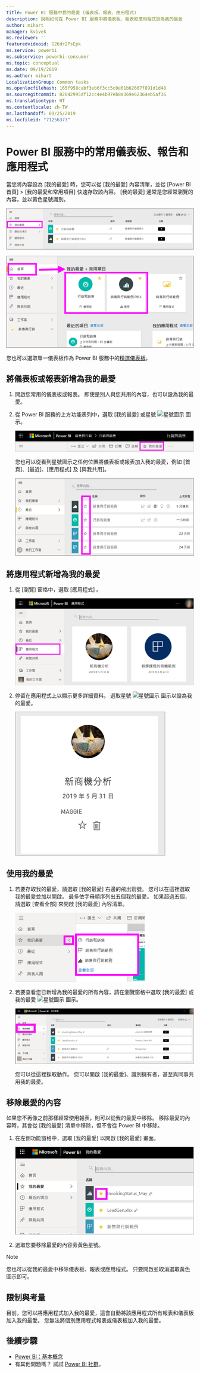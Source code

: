 ```yaml
---
title: Power BI 服務中我的最愛 (儀表板、報表、應用程式)
description: 說明如何在 Power BI 服務中將儀表板、報表和應用程式設為我的最愛
author: mihart
manager: kvivek
ms.reviewer: ''
featuredvideoid: G26dr2PsEpk
ms.service: powerbi
ms.subservice: powerbi-consumer
ms.topic: conceptual
ms.date: 09/19/2019
ms.author: mihart
LocalizationGroup: Common tasks
ms.openlocfilehash: 165f958cabf3eb6f3cc5c0e61b62667f891d1d48
ms.sourcegitcommit: 02042995df12cc4e4b97eb8a369e62364eb5af36
ms.translationtype: HT
ms.contentlocale: zh-TW
ms.lasthandoff: 09/25/2019
ms.locfileid: "71256373"
---
```

# <a name="favorite-dashboards-reports-and-apps-in-the-power-bi-service"></a>Power BI 服務中的常用儀表板、報告和應用程式
當您將內容設為 [我的最愛]  時，您可以從 [我的最愛]  內容清單，並從 [Power BI 首頁]   > [我的最愛和常用項目]  快速存取該內容。 [我的最愛] 通常是您經常瀏覽的內容，並以黃色星號識別。

   ![我的最愛圖示](./media/end-user-favorite/power-bi-favorite-nav.png)

   ![我的最愛和常用項目](./media/end-user-favorite/power-bi-home.png)

您也可以選取單一儀表板作為 Power BI 服務中的[精選儀表板](end-user-featured.md)。

## <a name="add-a-dashboard-or-report-as-a-favorite"></a>將儀表板或報表新增為我的最愛

1. 開啟您常用的儀表板或報表。 即使是別人與您共用的內容，也可以設為我的最愛。

2. 從 Power BI 服務的上方功能表列中，選取 [我的最愛]  或星號 ![星號圖示](./media/end-user-favorite/power-bi-favorite-icon.png) 圖示。
   
   ![[我的最愛] 圖示](./media/end-user-favorite/power-bi-favorite.png)
   
   您也可以從看到星號圖示之任何位置將儀表板或報表加入我的最愛，例如 [首頁]、[最近]、[應用程式] 及 [與我共用]。 
   
   ![具有黃色星號的 [儀表板] 索引標籤](./media/end-user-favorite/power-bi-recent.png)

## <a name="add-an-app-as-a-favorite"></a>將應用程式新增為我的最愛

1. 從 [瀏覽] 窗格中，選取 [應用程式]  。

   ![儀表板](./media/end-user-favorite/power-bi-app.png)

2. 停留在應用程式上以顯示更多詳細資料。 選取星號 ![星號圖示](./media/end-user-favorite/power-bi-favorite-icon.png) 圖示以設為我的最愛。
   
   ![將游標停留在應用程式上方](./media/end-user-favorite/power-bi-hover-app.png)

## <a name="work-with-favorites"></a>使用我的最愛
1. 若要存取我的最愛，請選取 [我的最愛]  右邊的飛出箭號。 您可以在這裡選取我的最愛並加以開啟。 最多依字母順序列出五個我的最愛。 如果超過五個，請選取 [查看全部]  來開啟 [我的最愛] 內容清單。 
   
   ![[我的最愛] 飛出視窗](./media/end-user-favorite/power-bi-favorite-flyout.png)
2. 若要查看您已新增為我的最愛的所有內容，請在瀏覽窗格中選取 [我的最愛]  或我的最愛 ![星號圖示](./media/end-user-favorite/power-bi-favorites-icon.png) 圖示。 
   
    ![[我的最愛] 視窗](./media/end-user-favorite/power-bi-fav-screen.png)
   
   您可以從這裡採取動作。 您可以開啟 [我的最愛]、識別擁有者，甚至與同事共用我的最愛。

## <a name="unfavorite-content"></a>移除最愛的內容
如果您不再像之前那樣經常使用報表，則可以從我的最愛中移除。 移除最愛的內容時，其會從 [我的最愛] 清單中移除，但不會從 Power BI 中移除。

1. 在左側功能窗格中，選取 [我的最愛]  以開啟 [我的最愛]  畫面。
   
   ![[我的最愛] 畫面](./media/end-user-favorite/power-bi-un-favorite.png)
2. 選取您要移除最愛的內容旁黃色星號。

> [!NOTE]
> 您也可以從我的最愛中移除儀表板、報表或應用程式。 只要開啟並取消選取黃色圖示即可。 
> 
> 
## <a name="limitations-and-considerations"></a>限制與考量
目前，您可以將應用程式加入我的最愛，這會自動將該應用程式所有報表和儀表板加入我的最愛。 您無法將個別應用程式報表或儀表板加入我的最愛。 

## <a name="next-steps"></a>後續步驟
- [Power BI：基本概念](end-user-basic-concepts.md)
- 有其他問題嗎？ 試試 [Power BI 社群](http://community.powerbi.com/)。

